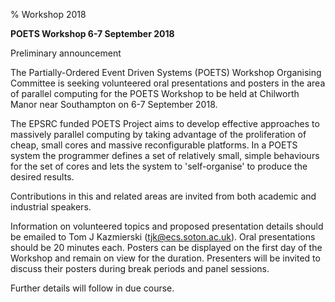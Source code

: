 % Workshop 2018

<b>POETS Workshop 6-7 September 2018</b>

Preliminary announcement

<p>
The Partially-Ordered Event Driven Systems (POETS) Workshop Organising Committee is seeking volunteered oral presentations and posters in the area of parallel computing for the POETS Workshop to be held at Chilworth Manor near Southampton on 6-7 September 2018.
</p>

<p>
The EPSRC funded POETS Project aims to develop effective approaches to massively parallel computing by taking advantage of the proliferation of cheap, small cores and massive reconfigurable platforms. In a POETS system  the programmer defines a set of relatively small, simple behaviours for the set of cores and lets the system to 'self-organise' to produce the desired results.
</p>

<p>
Contributions in this and related areas are invited from both academic and industrial speakers.
</p>

<p>
Information on volunteered topics and proposed presentation details should be emailed to Tom J Kazmierski
(<a href="&#109;&#97;&#105;&#108;&#116;&#111;&#58;&#116;&#106;&#107;&#64;&#101;&#99;&#115;&#46;&#115;&#111;&#116;&#111;&#110;&#46;&#97;&#99;&#46;&#117;&#107;">&#116;&#106;&#107;&#64;&#101;&#99;&#115;&#46;&#115;&#111;&#116;&#111;&#110;&#46;&#97;&#99;&#46;&#117;&#107;</a>). Oral presentations should be 20 minutes each. Posters can be displayed on the first day of the Workshop and remain on view for the duration. Presenters will be invited to discuss their posters during break periods and panel sessions.
</p>

Further details will follow in due course.
